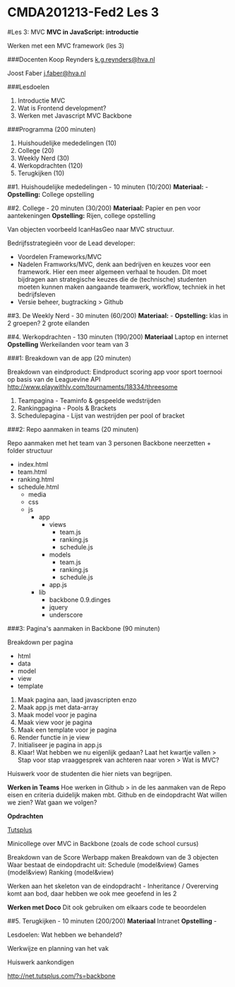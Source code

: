 CMDA201213-Fed2 Les 3
=====================

#Les 3: MVC
**MVC in JavaScript: introductie**

Werken met een MVC framework (les 3) 

###Docenten
Koop Reynders k.g.reynders@hva.nl 

Joost Faber j.faber@hva.nl

###Lesdoelen
1. Introductie MVC
2. Wat is Frontend development?
3. Werken met Javascript MVC Backbone


###Programma (200 minuten)

1. Huishoudelijke mededelingen (10) 
2. College (20)
3. Weekly Nerd (30) 
4. Werkopdrachten (120)
5. Terugkijken (10) 
		
		

##1. Huishoudelijke mededelingen - 10 minuten (10/200)
**Materiaal:** - 
**Opstelling:** College opstelling


##2. College - 20 minuten (30/200)
**Materiaal:** Papier en pen voor aantekeningen
**Opstelling:** Rijen, college opstelling

Van objecten voorbeeld IcanHasGeo naar MVC structuur.

Bedrijfsstrategieën voor de Lead developer:

- Voordelen Frameworks/MVC
- Nadelen Framworks/MVC, denk aan bedrijven en keuzes voor een framework.
Hier een meer algemeen verhaal te houden. Dit moet bijdragen aan strategische keuzes die de (technische) studenten moeten kunnen maken aangaande teamwerk, workflow, techniek in het bedrijfsleven
- Versie beheer, bugtracking > Github



##3. De Weekly Nerd - 30 minuten (60/200)
**Materiaal:** -
**Opstelling:** klas in 2 groepen? 2 grote eilanden




##4. Werkopdrachten - 130 minuten (190/200)
**Materiaal** Laptop en internet
**Opstelling** Werkeilanden voor team van 3

###1: Breakdown van de app (20 minuten)

Breakdown van eindproduct:
Eindproduct scoring app voor sport toernooi op basis van de Leaguevine API http://www.playwithlv.com/tournaments/18334/threesome

1. Teampagina - Teaminfo & gespeelde wedstrijden
2. Rankingpagina - Pools & Brackets
3. Schedulepagina - Lijst van westrijden per pool of bracket
	

###2: Repo aanmaken in teams (20 minuten)

Repo aanmaken met het team van 3 personen
Backbone neerzetten + folder structuur

- index.html
- team.html
- ranking.html
- schedule.html
	- media
	- css
	- js
		- app
			- views
				- team.js
				- ranking.js
				- schedule.js
			- models
				- team.js
				- ranking.js
				- schedule.js
			- app.js
		- lib
			- backbone 0.9.dinges
			- jquery
			- underscore


###3: Pagina's aanmaken in Backbone (90 minuten)

Breakdown per pagina

- html
- data
- model
- view
- template


1. Maak pagina aan, laad javascripten enzo
2. Maak app.js met data-array
3. Maak model voor je pagina
4. Maak view voor je pagina
5. Maak een template voor je pagina
6. Render functie in je view
7. Initialiseer je pagina in app.js
8. Klaar! Wat hebben we nu eigenlijk gedaan? 
	Laat het kwartje vallen 
		> Stap voor stap vraaggesprek van achteren naar voren 
		> Wat is MVC?
	

Huiswerk voor de studenten die hier niets van begrijpen.






**Werken in Teams**
Hoe werken in Github > in de les aanmaken van de Repo
eisen en criteria duidelijk maken mbt. Github en de eindopdracht
Wat willen we zien?
Wat gaan we volgen?



**Opdrachten**

[Tutsplus](http://net.tutsplus.com/?s=backbone)

Minicollege over MVC in Backbone (zoals de code school cursus)

Breakdown van de Score Werbapp maken
Breakdown van de 3 objecten
Waar bestaat de eindopdracht uit:
	Schedule (model&view)
	Games (model&view)
	Ranking (model&view)

Werken aan het skeleton van de eindopdracht
	- Inheritance / Overerving komt aan bod, daar hebben we ook mee geoefend in les 2


**Werken met Doco**
	Dit ook gebruiken om elkaars code te beoordelen




##5. Terugkijken - 10 minuten (200/200)
**Materiaal** Intranet
**Opstelling** - 

Lesdoelen: Wat hebben we behandeld? 

Werkwijze en planning van het vak

Huiswerk aankondigen

http://net.tutsplus.com/?s=backbone



